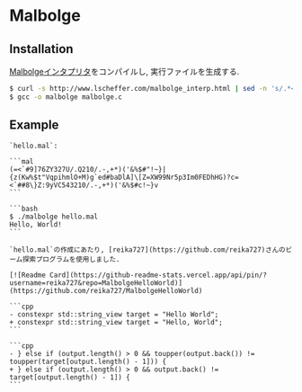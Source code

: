 # Malbolge

## Installation

[Malbolgeインタプリタ](view-source:http://www.lscheffer.com/malbolge_interp.html)をコンパイルし, 実行ファイルを生成する.

```bash
$ curl -s http://www.lscheffer.com/malbolge_interp.html | sed -n 's/.*<pre>\(.*\)<\/pre>.*/\1/p' | sed 's/<br>/\n/g' | sed 's/<[^>]*>//g' | sed 's/&lt;/</g; s/&gt;/>/g; s/amp;//g' > malbolge.c
$ gcc -o malbolge malbolge.c
```

## Example

````{tab} Code
`hello.mal`:

```mal
(=<`#9]76ZY327U/.Q210/.-,+*)('&%$#"!~}|{z(Kw%$t"VqpihmlO+M)g`ed#baDlA]\[Z=XW99Nr5p3Im0FEDhHG)?c=<`##8\}Z:9yVC543210/.-,+*)('&%$#c!~}v
```
````

````{tab} Terminal
```bash
$ ./malbolge hello.mal
Hello, World!
```
````

````{note}
`hello.mal`の作成にあたり, [reika727](https://github.com/reika727)さんのビーム探索プログラムを使用しました.

[![Readme Card](https://github-readme-stats.vercel.app/api/pin/?username=reika727&repo=MalbolgeHelloWorld)](https://github.com/reika727/MalbolgeHelloWorld)

```cpp
- constexpr std::string_view target = "Hello World";
+ constexpr std::string_view target = "Hello, World";
```

```cpp
- } else if (output.length() > 0 && toupper(output.back()) != toupper(target[output.length() - 1])) {
+ } else if (output.length() > 0 && output.back() != target[output.length() - 1]) {
```

````